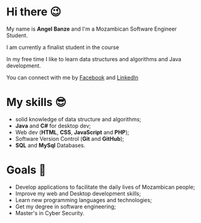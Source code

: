 # Hi there :wink:

My name is **Angel Banze** and I'm a Mozambican Software Engineer Student.

I am currently a finalist student in the course

In my free time I like to learn data structures and algorithms and Java development.

You can connect with me by [Facebook](https://www.facebook.com/Angelbanze) and [LinkedIn](https://www.linkedin.com/in/angel-elias-banze)

# My skills :sunglasses:

- solid knowledge of data structure and algorithms;
- **Java** and **C#** for desktop dev;
- Web dev (**HTML**, **CSS**, **JavaScript** and **PHP**);
- Software Version Control (**Git** and **GitHub**);
- **SQL** and **MySql** Databases.

# Goals :muscle:

- Develop applications to facilitate the daily lives of Mozambican people;
- Improve my web and Desktop development skills;
- Learn new programming languages and technologies;
- Get my degree in software engineering;
- Master's in Cyber Security.
